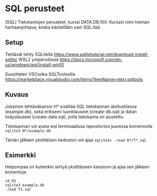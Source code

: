 # SQL perusteet
(SQL) Tietokantojen perusteet, kurssi DATA.DB.100. Kurssin nimi hieman harhaanjohtava, koska käsitellään vain SQL:llää.

## Setup
Tehtävät tehty SQLitellä https://www.sqlitetutorial.net/download-install-sqlite/ WSL2 ympäristössä https://docs.microsoft.com/en-us/windows/wsl/install-win10

Suosittelen VSCodea SQLToolssilla https://marketplace.visualstudio.com/items?itemName=mtxr.sqltools

## Kuvaus

Jokainen tehtäväkansio H* sisältää SQL tietokannan aloitustilassa (example.db), sekä erikseen luontilauseet (create-db.sql) ja datan lisäyslauseet (create-data.sql), joilla tietokanta on alustettu.

Tietokannan voi avata wsl terminaalissa repositorion juuressa komennolla `sqlite3 H*/example.db` 

Tämän jälkeen yksittäisen tiedoston voi ajaa `sqlite3> .read H*/T*.sql`

## Esimerkki

Helpompaa on kuitenkin siirtyä yksittäiseen kansioon ja ajaa sen jälkeen komentoja.

```
cd H1
sqlite3 example.db
.read T1.sql

```
